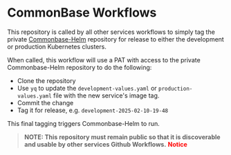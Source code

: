 # CommonBase Workflows

This repository is called by all other services workflows to simply tag the private [Commonbase-Helm](https://github.com/your-commonbase/commonbase-helm) repository for release to either the development or production Kubernetes clusters.

When called, this workflow will use a PAT with access to the private Commonbase-Helm repository to do the following:
- Clone the repository
- Use `yq` to update the `development-values.yaml` or `production-values.yaml` file with the new service's image tag.
- Commit the change
- Tag it for release, e.g. `development-2025-02-10-19-48`

This final tagging triggers Commonbase-Helm to run.

> **NOTE: This repository must remain public so that it is discoverable and usable by other services Github Workflows.** <span style="color:red">**Notice**</span>